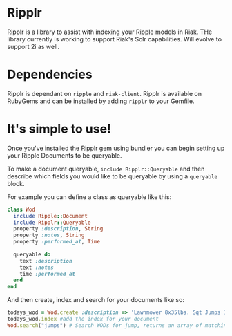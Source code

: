 Ripplr
======
Ripplr is a library to assist with indexing your Ripple models in Riak. THe library currently is working to support Riak's Solr
capabilities. Will evolve to support 2i as well.

Dependencies
============
Ripplr is dependant on `ripple` and `riak-client`. Ripplr is available on RubyGems and can be installed by adding `ripplr` to your Gemfile.

It's simple to use!
===================
Once you've installed the Ripplr gem using bundler you can begin setting up your Ripple Documents to be queryable.

To make a document queryable, `include Ripplr::Queryable` and then describe which fields you would like to be queryable by using a `queryable` block.

For example you can define a class as queryable like this:
```ruby
class Wod
  include Ripple::Document
  include Ripplr::Queryable
  property :description, String
  property :notes, String
  property :performed_at, Time
  
  queryable do
    text :description
    text :notes
    time :performed_at
  end
end
```
And then create, index and search for your documents like so:
```ruby
todays_wod = Wod.create :description => 'Lawnmower 8x35lbs. Sqt Jumps 10x. Lunge Twist 20x10lbs ...', :performed_at = Time.now 
todays_wod.index #add the index for your document
Wod.search("jumps") # Search WODs for jump, returns an array of matching WODs
```

